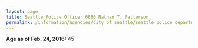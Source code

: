 ```yaml
---
layout: page
title: Seattle Police Officer 6880 Nathan T. Patterson
permalink: /information/agencies/city_of_seattle/seattle_police_department/copbook/6880/
---
```


**Age as of Feb. 24, 2016:** 45
